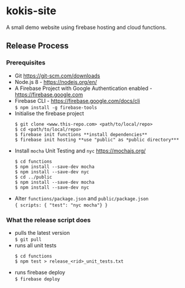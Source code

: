 # kokis-site
A small demo website using firebase hosting and cloud functions.

## Release Process

### Prerequisites
- Git https://git-scm.com/downloads
- Node.js 8 - https://nodejs.org/en/
- A Firebase Project with Google Authentication enabled - https://firebase.google.com
- Firebase CLI - https://firebase.google.com/docs/cli<br>
  ```$ npm install -g firebase-tools```
- Initialise the firebase project<br>
  ```
  $ git clone <www.this-repo.com> <path/to/local/repo>
  $ cd <path/to/local/repo>
  $ firebase init functions **install dependencies**
  $ firebase init hosting **use "public" as *public directory***
  ```
- Install ```mocha``` Unit Testing and ```nyc``` https://mochajs.org/<br>
  ```
  $ cd functions
  $ npm install --save-dev mocha
  $ npm install --save-dev nyc
  $ cd ../public
  $ npm install --save-dev mocha
  $ npm install --save-dev nyc
  ```
- Alter ```functions/package.json``` and ```public/package.json```<br> 
  ```{ scripts: { "test": "nyc mocha"} }```
  
### What the release script does
- pulls the latest version<br>
  ```$ git pull```
- runs all unit tests<br>
  ```
  $ cd functions
  $ npm test > release_<rid>_unit_tests.txt
  ```
- runs firebase deploy<br>
  ```$ firebase deploy```
